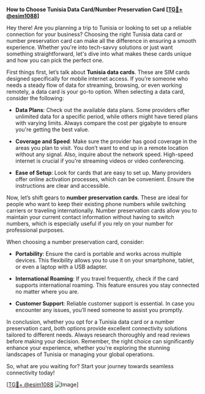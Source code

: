 **How to Choose Tunisia Data Card/Number Preservation Card [[TG💪+ @esim1088](https://t.me/s/esim1088)]**

Hey there! Are you planning a trip to Tunisia or looking to set up a reliable connection for your business? Choosing the right Tunisia data card or number preservation card can make all the difference in ensuring a smooth experience. Whether you're into tech-savvy solutions or just want something straightforward, let's dive into what makes these cards unique and how you can pick the perfect one.

First things first, let’s talk about **Tunisia data cards**. These are SIM cards designed specifically for mobile internet access. If you’re someone who needs a steady flow of data for streaming, browsing, or even working remotely, a data card is your go-to option. When selecting a data card, consider the following:

- **Data Plans**: Check out the available data plans. Some providers offer unlimited data for a specific period, while others might have tiered plans with varying limits. Always compare the cost per gigabyte to ensure you're getting the best value.
  
- **Coverage and Speed**: Make sure the provider has good coverage in the areas you plan to visit. You don’t want to end up in a remote location without any signal. Also, inquire about the network speed. High-speed internet is crucial if you're streaming videos or video conferencing.

- **Ease of Setup**: Look for cards that are easy to set up. Many providers offer online activation processes, which can be convenient. Ensure the instructions are clear and accessible.

Now, let’s shift gears to **number preservation cards**. These are ideal for people who want to keep their existing phone numbers while switching carriers or traveling internationally. Number preservation cards allow you to maintain your current contact information without having to switch numbers, which is especially useful if you rely on your number for professional purposes.

When choosing a number preservation card, consider:

- **Portability**: Ensure the card is portable and works across multiple devices. This flexibility allows you to use it on your smartphone, tablet, or even a laptop with a USB adapter.

- **International Roaming**: If you travel frequently, check if the card supports international roaming. This feature ensures you stay connected no matter where you are.

- **Customer Support**: Reliable customer support is essential. In case you encounter any issues, you’ll need someone to assist you promptly.

In conclusion, whether you opt for a Tunisia data card or a number preservation card, both options provide excellent connectivity solutions tailored to different needs. Always research thoroughly and read reviews before making your decision. Remember, the right choice can significantly enhance your experience, whether you're exploring the stunning landscapes of Tunisia or managing your global operations.

So, what are you waiting for? Start your journey towards seamless connectivity today!

[[TG💪+ @esim1088](https://t.me/s/esim1088) ![Image](https://i.postimg.cc/Y0z9fWf4/image.png)]
